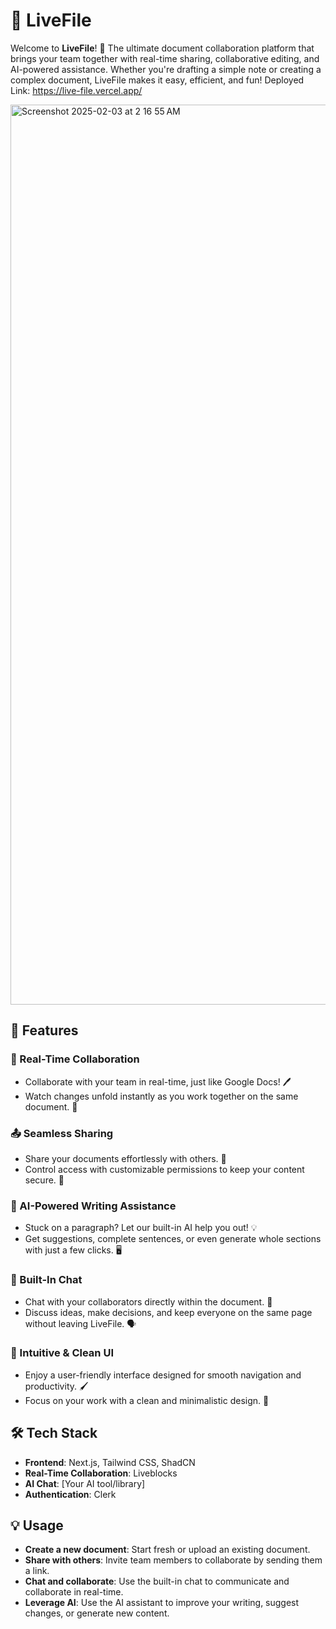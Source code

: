 # 📝 LiveFile

Welcome to **LiveFile**! 🚀 The ultimate document collaboration platform that brings your team together with real-time sharing, collaborative editing, and AI-powered assistance. Whether you're drafting a simple note or creating a complex document, LiveFile makes it easy, efficient, and fun!
Deployed Link: https://live-file.vercel.app/

<img width="1440" alt="Screenshot 2025-02-03 at 2 16 55 AM" src="https://github.com/user-attachments/assets/2a00d49e-34d4-4540-8ccf-8efc9bd8583c" />

## 🌟 Features

### 🔗 Real-Time Collaboration
- Collaborate with your team in real-time, just like Google Docs! 🖊️
- Watch changes unfold instantly as you work together on the same document. 📄

### 📤 Seamless Sharing
- Share your documents effortlessly with others. 📧
- Control access with customizable permissions to keep your content secure. 🔐

### 🤖 AI-Powered Writing Assistance
- Stuck on a paragraph? Let our built-in AI help you out! 💡
- Get suggestions, complete sentences, or even generate whole sections with just a few clicks. 🖥️

### 💬 Built-In Chat
- Chat with your collaborators directly within the document. 💬
- Discuss ideas, make decisions, and keep everyone on the same page without leaving LiveFile. 🗣️

### 🎨 Intuitive & Clean UI
- Enjoy a user-friendly interface designed for smooth navigation and productivity. 🖌️
- Focus on your work with a clean and minimalistic design. 🎯

## 🛠️ Tech Stack

- **Frontend**: Next.js, Tailwind CSS, ShadCN
- **Real-Time Collaboration**: Liveblocks
- **AI Chat**: [Your AI tool/library]
- **Authentication**: Clerk



## 💡 Usage

- **Create a new document**: Start fresh or upload an existing document.
- **Share with others**: Invite team members to collaborate by sending them a link.
- **Chat and collaborate**: Use the built-in chat to communicate and collaborate in real-time.
- **Leverage AI**: Use the AI assistant to improve your writing, suggest changes, or generate new content.

